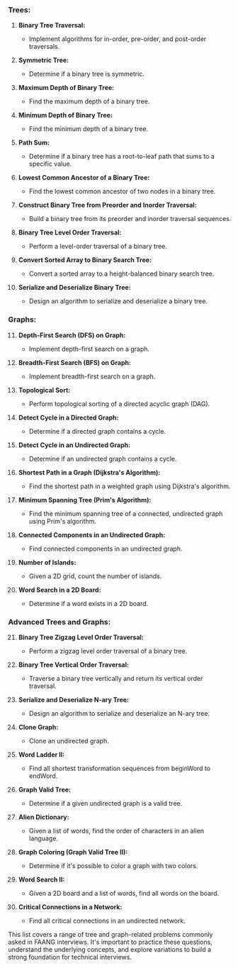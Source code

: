 ### Trees:

1. **Binary Tree Traversal:**
   - Implement algorithms for in-order, pre-order, and post-order traversals.

2. **Symmetric Tree:**
   - Determine if a binary tree is symmetric.

3. **Maximum Depth of Binary Tree:**
   - Find the maximum depth of a binary tree.

4. **Minimum Depth of Binary Tree:**
   - Find the minimum depth of a binary tree.

5. **Path Sum:**
   - Determine if a binary tree has a root-to-leaf path that sums to a specific value.

6. **Lowest Common Ancestor of a Binary Tree:**
   - Find the lowest common ancestor of two nodes in a binary tree.

7. **Construct Binary Tree from Preorder and Inorder Traversal:**
   - Build a binary tree from its preorder and inorder traversal sequences.

8. **Binary Tree Level Order Traversal:**
   - Perform a level-order traversal of a binary tree.

9. **Convert Sorted Array to Binary Search Tree:**
   - Convert a sorted array to a height-balanced binary search tree.

10. **Serialize and Deserialize Binary Tree:**
    - Design an algorithm to serialize and deserialize a binary tree.

### Graphs:

11. **Depth-First Search (DFS) on Graph:**
    - Implement depth-first search on a graph.

12. **Breadth-First Search (BFS) on Graph:**
    - Implement breadth-first search on a graph.

13. **Topological Sort:**
    - Perform topological sorting of a directed acyclic graph (DAG).

14. **Detect Cycle in a Directed Graph:**
    - Determine if a directed graph contains a cycle.

15. **Detect Cycle in an Undirected Graph:**
    - Determine if an undirected graph contains a cycle.

16. **Shortest Path in a Graph (Dijkstra's Algorithm):**
    - Find the shortest path in a weighted graph using Dijkstra's algorithm.

17. **Minimum Spanning Tree (Prim's Algorithm):**
    - Find the minimum spanning tree of a connected, undirected graph using Prim's algorithm.

18. **Connected Components in an Undirected Graph:**
    - Find connected components in an undirected graph.

19. **Number of Islands:**
    - Given a 2D grid, count the number of islands.

20. **Word Search in a 2D Board:**
    - Determine if a word exists in a 2D board.

### Advanced Trees and Graphs:

21. **Binary Tree Zigzag Level Order Traversal:**
    - Perform a zigzag level order traversal of a binary tree.

22. **Binary Tree Vertical Order Traversal:**
    - Traverse a binary tree vertically and return its vertical order traversal.

23. **Serialize and Deserialize N-ary Tree:**
    - Design an algorithm to serialize and deserialize an N-ary tree.

24. **Clone Graph:**
    - Clone an undirected graph.

25. **Word Ladder II:**
    - Find all shortest transformation sequences from beginWord to endWord.

26. **Graph Valid Tree:**
    - Determine if a given undirected graph is a valid tree.

27. **Alien Dictionary:**
    - Given a list of words, find the order of characters in an alien language.

28. **Graph Coloring (Graph Valid Tree II):**
    - Determine if it's possible to color a graph with two colors.

29. **Word Search II:**
    - Given a 2D board and a list of words, find all words on the board.

30. **Critical Connections in a Network:**
    - Find all critical connections in an undirected network.

This list covers a range of tree and graph-related problems commonly asked in FAANG interviews. It's important to practice these questions, understand the underlying concepts, and explore variations to build a strong foundation for technical interviews.